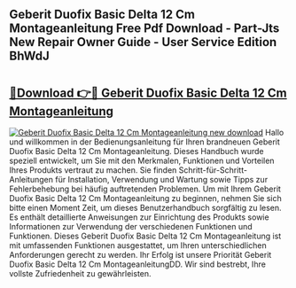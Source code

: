 ## Geberit Duofix Basic Delta 12 Cm Montageanleitung Free Pdf Download - Part-Jts New Repair Owner Guide - User Service Edition BhWdJ

# <h2><a href="http://df8050n.blite.top/?on=Geberit+Duofix+Basic+Delta+12+Cm+Montageanleitung">🔗Download 👉🔴 Geberit Duofix Basic Delta 12 Cm Montageanleitung</a></h2>

[![Geberit Duofix Basic Delta 12 Cm Montageanleitung new download](https://i.imgur.com/lujVjoI.png)](http://df8050n.blite.top/?on=Geberit+Duofix+Basic+Delta+12+Cm+Montageanleitung)
Hallo und willkommen in der Bedienungsanleitung für Ihren brandneuen Geberit Duofix Basic Delta 12 Cm Montageanleitung. Dieses Handbuch wurde speziell entwickelt, um Sie mit den Merkmalen, Funktionen und Vorteilen Ihres Produkts vertraut zu machen. Sie finden Schritt-für-Schritt-Anleitungen für Installation, Verwendung und Wartung sowie Tipps zur Fehlerbehebung bei häufig auftretenden Problemen. Um mit Ihrem Geberit Duofix Basic Delta 12 Cm Montageanleitung zu beginnen, nehmen Sie sich bitte einen Moment Zeit, um dieses Benutzerhandbuch sorgfältig zu lesen. Es enthält detaillierte Anweisungen zur Einrichtung des Produkts sowie Informationen zur Verwendung der verschiedenen Funktionen und Funktionen. Dieses Geberit Duofix Basic Delta 12 Cm Montageanleitung ist mit umfassenden Funktionen ausgestattet, um Ihren unterschiedlichen Anforderungen gerecht zu werden. Ihr Erfolg ist unsere Priorität Geberit Duofix Basic Delta 12 Cm MontageanleitungDD. Wir sind bestrebt, Ihre vollste Zufriedenheit zu gewährleisten.
